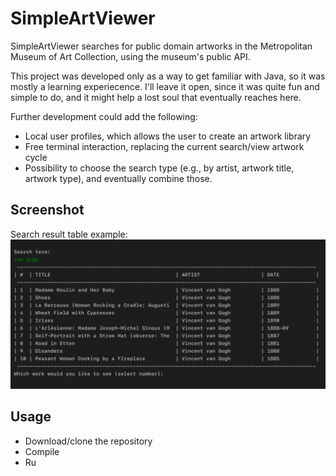 # SimpleArtViewer

SimpleArtViewer searches for public domain artworks in the Metropolitan Museum of Art Collection, using the museum's public API.

This project was developed only as a way to get familiar with Java, so it was mostly a learning experiecence. I'll leave it open, since it was quite fun and simple to do, and it might help a lost soul that eventually reaches here.

Further development could add the following:

* Local user profiles, which allows the user to create an artwork library
* Free terminal interaction, replacing the current search/view artwork cycle
* Possibility to choose the search type (e.g., by artist, artwork title, artwork type), and eventually combine those.

## Screenshot
Search result table example:
![App Screenshot](resources/screenshot.png)

## Usage
* Download/clone the repository
* Compile
* Ru
